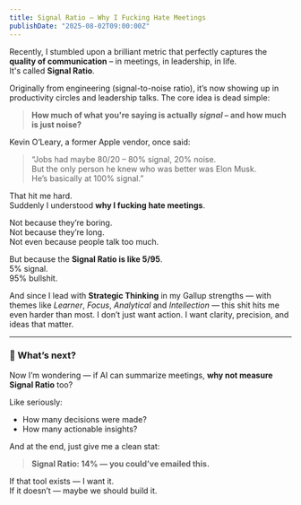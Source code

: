 ```yaml
---
title: Signal Ratio – Why I Fucking Hate Meetings
publishDate: "2025-08-02T09:00:00Z"
---
```


Recently, I stumbled upon a brilliant metric that perfectly captures the **quality of communication** – in meetings, in leadership, in life.  
It's called **Signal Ratio**.

Originally from engineering (signal-to-noise ratio), it’s now showing up in productivity circles and leadership talks. The core idea is dead simple:

> **How much of what you're saying is actually *signal* – and how much is just noise?**

Kevin O’Leary, a former Apple vendor, once said:  
> “Jobs had maybe 80/20 – 80% signal, 20% noise.  
> But the only person he knew who was better was Elon Musk.  
> He’s basically at 100% signal.”  

That hit me hard.  
Suddenly I understood **why I fucking hate meetings**.

Not because they’re boring.  
Not because they’re long.  
Not even because people talk too much.

But because the **Signal Ratio is like 5/95**.  
5% signal.  
95% bullshit.

And since I lead with **Strategic Thinking** in my Gallup strengths — with themes like *Learner*, *Focus*, *Analytical* and *Intellection* — this shit hits me even harder than most. I don’t just want action. I want clarity, precision, and ideas that matter.

---

### 🚀 What’s next?

Now I’m wondering — if AI can summarize meetings, **why not measure Signal Ratio** too?

Like seriously:
- How many decisions were made?
- How many actionable insights?

And at the end, just give me a clean stat:

> **Signal Ratio: 14% — you could’ve emailed this.**

If that tool exists — I want it.  
If it doesn’t — maybe we should build it.

